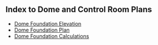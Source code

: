 ## Index to Dome and Control Room Plans

* [Dome Foundation Elevation](./DomeFoundationElevation.pdf)
* [Dome Foundation Plan](./DomeFoundationPlan.pdf)
* [Dome Foundation Calculations](./DomeFoundationCalculations.pdf)
